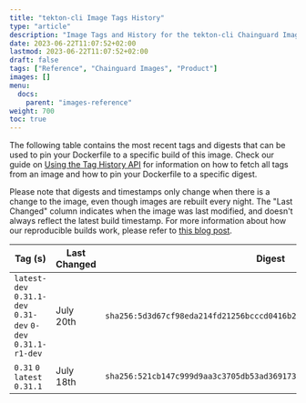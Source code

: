 ```yaml
---
title: "tekton-cli Image Tags History"
type: "article"
description: "Image Tags and History for the tekton-cli Chainguard Image"
date: 2023-06-22T11:07:52+02:00
lastmod: 2023-06-22T11:07:52+02:00
draft: false
tags: ["Reference", "Chainguard Images", "Product"]
images: []
menu:
  docs:
    parent: "images-reference"
weight: 700
toc: true
---
```


The following table contains the most recent tags and digests that can be used to pin your Dockerfile to a specific build of this image. Check our guide on [Using the Tag History API](/chainguard/chainguard-images/using-the-tag-history-api/) for information on how to fetch all tags from an image and how to pin your Dockerfile to a specific digest.

Please note that digests and timestamps only change when there is a change to the image, even though images are rebuilt every night. The "Last Changed" column indicates when the image was last modified, and doesn't always reflect the latest build timestamp. For more information about how our reproducible builds work, please refer to [this blog post](https://www.chainguard.dev/unchained/reproducing-chainguards-reproducible-image-builds).

| Tag (s)                                                       | Last Changed | Digest                                                                    |
|---------------------------------------------------------------|--------------|---------------------------------------------------------------------------|
|  `latest-dev` `0.31.1-dev` `0.31-dev` `0-dev` `0.31.1-r1-dev` | July 20th    | `sha256:5d3d67cf98eda214fd21256bcccd0416b22b2499ab93cdfd352e7c9cc36e4f06` |
|  `0.31` `0` `latest` `0.31.1`                                 | July 18th    | `sha256:521cb147c999d9aa3c3705db53ad369173299d7675f8e3d0bfb4c28b859e9323` |
